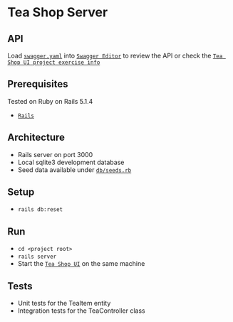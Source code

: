 # Tea Shop Server

API
---
Load [`swagger.yaml`](https://github.com/sagimann/tea-shop-ui-test/blob/master/swagger.yaml) into [`Swagger Editor`](http://editor.swagger.io/#/) to review the API or check the [`Tea Shop UI project exercise info`](https://github.com/sagimann/tea-shop-ui-test#the-exercise)

Prerequisites
-------------

Tested on Ruby on Rails 5.1.4

* [`Rails`](http://rubyonrails.org/)

Architecture
------------

* Rails server on port 3000
* Local sqlite3 development database
* Seed data available under [`db/seeds.rb`](https://github.com/sagimann/iangels_teashop_server/blob/master/db/seeds.rb)

Setup
-----

* `rails db:reset`

Run
---

* `cd <project root>`
* `rails server`
* Start the [`Tea Shop UI`](https://github.com/sagimann/tea-shop-ui-test) on the same machine

Tests
-----
* Unit tests for the TeaItem entity
* Integration tests for the TeaController class
